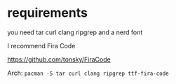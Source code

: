 # requirements
you need tar curl clang ripgrep and a nerd font

I recommend Fira Code

https://github.com/tonsky/FiraCode

Arch:
```pacman -S tar curl clang ripgrep ttf-fira-code```
